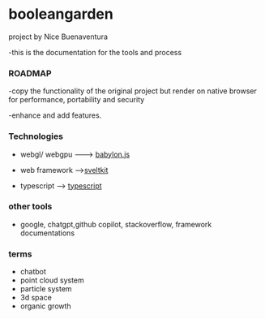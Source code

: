 # booleangarden
project by Nice Buenaventura

-this is the documentation for the tools and process 

### ROADMAP
-copy the functionality of the original project but render on native browser for performance, portability and security

-enhance and add features.

### Technologies

- webgl/ webgpu ---> [babylon.js](https://www.babylonjs.com/)

- web framework -->[sveltkit](https://svelte.dev/)

- typescript  --> [typescript](https://www.typescriptlang.org/)

### other tools

- google, chatgpt,github copilot, stackoverflow, framework documentations

### terms

- chatbot
- point cloud system
- particle system
- 3d space
- organic growth
